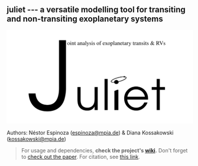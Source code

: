 juliet --- a versatile modelling tool for transiting and non-transiting exoplanetary systems
---

![Juliet logo](juliet.png?raw=true)

Authors: Néstor Espinoza (espinoza@mpia.de) & Diana Kossakowski (kossakowski@mpia.de)

> For usage and dependencies, **check the project's [wiki](https://github.com/nespinoza/juliet/wiki).**
> Don't forget to [check out the paper](https://arxiv.org/abs/1812.08549).
> For citation, see [this link](https://github.com/nespinoza/juliet/wiki/Citing-the-code).
